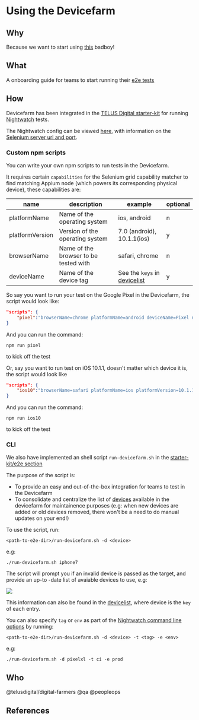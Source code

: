 # Using the Devicefarm

## Why

Because we want to start using [this][devicefarm] badboy!


## What

A onboarding guide for teams to start running their [e2e tests][e2e tests]


## How

Devicefarm has been integrated in the [TELUS Digital starter-kit][sk] for running [Nightwatch][nw] tests.

The Nightwatch config can be viewed [here][sk-dfconfig], with information on the [Selenium server url and port][sk-dfconfig_selenium].

### Custom npm scripts

You can write your own npm scripts to run tests in the Devicefarm.

It requires certain `capabilities` for the Selenium grid capability matcher to find matching Appium node (which powers its corresponding physical device), these capabilities are:

|name|description|example|optional|
|--|--|--|--|
|platformName|Name of the operating system|ios, android|n|
|platformVersion|Version of the operating system|7.0 (android), 10.1.1(ios)|y|
|browserName|Name of the browser to be tested with|safari, chrome|n|
|deviceName|Name of the device tag|See the `keys` in [devicelist][devicelist]|y|

So say you want to run your test on the Google Pixel in the Devicefarm, the script would look like:

```json
"scripts": {
    "pixel":"browserName=chrome platformName=android deviceName=Pixel nightwatch"
}
```

And you can run the command:

`npm run pixel` 

to kick off the test

Or, say you want to run test on iOS 10.1.1, doesn't matter which device it is, the script would look like

```json
"scripts": {
    "ios10":"browserName=safari platformName=ios platformVersion=10.1.1 nightwatch"
}
```

And you can run the command:

`npm run ios10` 

to kick off the test


### CLI

We also have implemented an shell script `run-devicefarm.sh` in the [starter-kit/e2e section][sk]

The purpose of the script is:
-   To provide an easy and out-of-the-box integration for teams to test in the Devicefarm
-   To consolidate and centralize the list of [devices][devicelist] available in the devicefarm for maintainence purposes 
(e.g: when new devices are added or old devices removed, there won't be a need to do manual updates on your end!)

To use the script, run:

`
<path-to-e2e-dir>/run-devicefarm.sh -d <device>
`

e.g:

`
./run-devicefarm.sh iphone7
`

The script will prompt you if an invalid device is passed as the target, and provide an up-to -date list of avaiable devices to use, e.g:

![][deviceshell]

This information can also be found in the [devicelist][devicelist], where device is the `key` of each entry.

You can also specify `tag` or `env` as part of the [Nightwatch command line options][nw-cli] by running:

`
<path-to-e2e-dir>/run-devicefarm.sh -d <device> -t <tag> -e <env>
`

e.g:

`
./run-devicefarm.sh -d pixelxl -t ci -e prod
`


## Who

@telusdigital/digital-farmers @qa @peopleops

## References

[sk]: https://github.com/telusdigital/telus-isomorphic-starter-kit/tree/master/e2e

[sk-dfconfig]: https://github.com/telusdigital/telus-isomorphic-starter-kit/blob/master/e2e/nightwatch.devicefarm.conf.js

[sk-dfconfig_selenium]: https://github.com/telusdigital/telus-isomorphic-starter-kit/blob/master/e2e/nightwatch.devicefarm.conf.js#L41_L42

[nw]: http://nightwatchjs.org/
[nw-cli]: https://github.com/nightwatchjs/nightwatch-docs/blob/master/guide/running-tests/runner-options.md
[e2e tests]: ../functional/e2e.md
[devicefarm]: ./devicefarm.md
[devicelist]: ./devicelist.json
[deviceshell]: ./devicefarm_media/rundfshell_device.png

